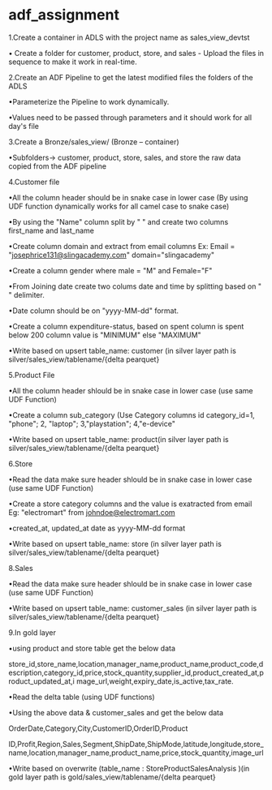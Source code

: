 # adf_assignment

 
1.Create a container in ADLS with the project name as sales_view_devtst

   • Create a folder for customer, product, store, and sales - Upload the files in sequence to make it work in real-time.
   
2.Create an ADF Pipeline to get the latest modified files the folders of the ADLS
 
  •Parameterize the Pipeline to work dynamically.
  
  •Values need to be passed through parameters and it should work for all day's file
 
 
3.Create a Bronze/sales_view/ (Bronze – container)

   •Subfolders->  customer, product, store, sales, and store the raw data copied from the ADF pipeline	
 
 
4.Customer file
 
  •All the column header should be in snake case in lower case (By using UDF function dynamically works for all camel case to snake case)
  
  •By using the "Name" column split by " " and create two columns first_name and last_name
  
  •Create column domain and extract from email columns Ex: Email = "josephrice131@slingacademy.com" domain="slingacademy"
  
  •Create a column gender where male = "M" and Female="F"
 
  •From Joining date create two colums date and time by splitting based on " " delimiter.
  
  •Date column should be on "yyyy-MM-dd" format.
  
  •Create a column expenditure-status, based on spent column is spent below 200 column value is "MINIMUM" else "MAXIMUM"
  
  •Write based on upsert table_name: customer (in silver layer path is silver/sales_view/tablename/{delta pearquet}

 
5.Product File
 
   •All the column header shlould be in snake case in lower case (use same UDF Function)
   
   •Create a column sub_category (Use Category columns id category_id=1, "phone"; 2, "laptop"; 3,"playstation"; 4,"e-device"
   
   •Write based on upsert table_name: product(in silver layer path is silver/sales_view/tablename/{delta pearquet}

 
6.Store
 
   •Read the data make sure header shlould be in snake case in lower case (use same UDF Function)
 
   •Create a store category columns and the value is exatracted from email Eg: "electromart" from johndoe@electromart.com
 
   •created_at, updated_at date as yyyy-MM-dd format
 
   •Write based on upsert table_name: store (in silver layer path is silver/sales_view/tablename/{delta pearquet}
 
 
8.Sales
 
   •Read the data make sure header shlould be in snake case in lower case (use same UDF Function)
   
   •Write based on upsert table_name: customer_sales (in silver layer path is silver/sales_view/tablename/{delta pearquet}
   
9.In gold layer
 
   •using product and store table get the below data
 
store_id,store_name,location,manager_name,product_name,product_code,description,category_id,price,stock_quantity,supplier_id,product_created_at,product_updated_at,i
mage_url,weight,expiry_date,is_active,tax_rate.
 
  •Read the delta table (using UDF functions)
  
  •Using the above data & customer_sales and get the below data
  
OrderDate,Category,City,CustomerID,OrderID,Product 

ID,Profit,Region,Sales,Segment,ShipDate,ShipMode,latitude,longitude,store_name,location,manager_name,product_name,price,stock_quantity,image_url 

  •Write based on overwrite (table_name : StoreProductSalesAnalysis )(in gold layer path is gold/sales_view/tablename/{delta pearquet}
